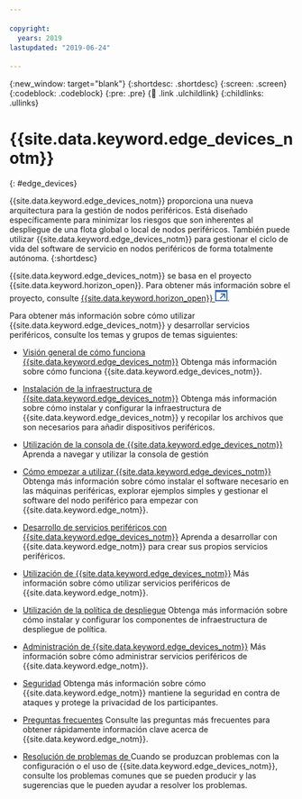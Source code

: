 ```yaml
---

copyright:
  years: 2019
lastupdated: "2019-06-24"

---
```


{:new_window: target="blank"}
{:shortdesc: .shortdesc}
{:screen: .screen}
{:codeblock: .codeblock}
{:pre: .pre}
{:child: .link .ulchildlink}
{:childlinks: .ullinks}

# {{site.data.keyword.edge_devices_notm}}
{: #edge_devices}

{{site.data.keyword.edge_devices_notm}} proporciona una nueva arquitectura para la gestión de nodos periféricos. Está diseñado específicamente para minimizar los riesgos que son inherentes al despliegue de una flota global o local de nodos periféricos. También puede utilizar {{site.data.keyword.edge_devices_notm}} para gestionar el ciclo de vida del software de servicio en nodos periféricos de forma totalmente autónoma.
{:shortdesc}

{{site.data.keyword.edge_devices_notm}} se basa en el proyecto {{site.data.keyword.horizon_open}}. Para obtener más información sobre el proyecto, consulte [{{site.data.keyword.horizon_open}} ![Se abre en otro separador](../../images/icons/launch-glyph.svg "Se abre en otro separador")](https://github.com/open-horizon).

Para obtener más información sobre cómo utilizar {{site.data.keyword.edge_devices_notm}} y desarrollar servicios periféricos, consulte los temas y grupos de temas siguientes:

* [Visión general de cómo funciona {{site.data.keyword.edge_devices_notm}}](overview.md)
  Obtenga más información sobre cómo funciona {{site.data.keyword.edge_devices_notm}}.

* [Instalación de la infraestructura de {{site.data.keyword.edge_devices_notm}}](../installing/install.md) Obtenga más información sobre cómo instalar y configurar la infraestructura de {{site.data.keyword.edge_devices_notm}} y recopilar los archivos que son necesarios para añadir dispositivos periféricos.

* [Utilización de la consola de {{site.data.keyword.edge_devices_notm}}](../installing/management_console.md)
Aprenda a navegar y utilizar la consola de gestión

* [Cómo empezar a utilizar {{site.data.keyword.edge_devices_notm}}](getting_started.md)
  Obtenga más información sobre cómo instalar el software necesario en las máquinas periféricas, explorar ejemplos simples y gestionar el software del nodo periférico para empezar con {{site.data.keyword.edge_notm}}.

* [Desarrollo de servicios periféricos con {{site.data.keyword.edge_devices_notm}}](../developing/developing.md)
  Aprenda a desarrollar con {{site.data.keyword.edge_notm}} para crear sus propios servicios periféricos.
  
* [Utilización de {{site.data.keyword.edge_devices_notm}}](../using_edge_devices/using_edge_devices.md)
  Más información sobre cómo utilizar servicios periféricos de {{site.data.keyword.edge_notm}}.
  
* [Utilización de la política de despliegue](../using_edge_devices/detailed_policy.md)
Obtenga más información sobre cómo instalar y configurar los componentes de infraestructura de
despliegue de política.
  
* [Administración de {{site.data.keyword.edge_devices_notm}}](../administering.md)
  Más información sobre cómo administrar servicios periféricos de {{site.data.keyword.edge_notm}}. 
  
* [Seguridad](../developing/developing.md)
  Obtenga más información sobre cómo {{site.data.keyword.edge_notm}} mantiene la seguridad en contra de ataques y protege la privacidad de los participantes.

* [Preguntas frecuentes](faq.md)
  Consulte las preguntas más frecuentes para obtener rápidamente información clave acerca de {{site.data.keyword.edge_notm}}.

* [Resolución de problemas de ](../troubleshoot/troubleshooting.md)
  Cuando se produzcan problemas con la configuración o el uso de {{site.data.keyword.edge_devices_notm}}, consulte los problemas comunes que se pueden producir y las sugerencias que le pueden ayudar a resolver los problemas.
